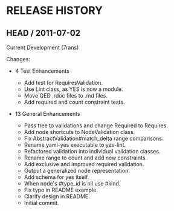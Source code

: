 # RELEASE HISTORY

## HEAD / 2011-07-02

Current Development (7rans)

Changes:

* 4 Test Enhancements

    * Add test for RequiresValidation.
    * Use Lint class, as YES is now a module.
    * Move QED .rdoc files to .md files.
    * Add required and count constraint tests.

* 13 General Enhancements

    * Pass tree to validations and change Required to Requires.
    * Add node shortcuts to NodeValidation class.
    * Fix AbstractValidation#match_delta range comparisons.
    * Rename yaml-yes executable to yes-lint.
    * Refactored validation into individual validation classes.
    * Rename range to count and add new constraints.
    * Add exclusive and improved required validation.
    * Output a generalized node representation.
    * Add schema for yes itself.
    * When node's #type_id is nil use #kind.
    * Fix typo in README example.
    * Clarify design in README.
    * Initial commit.


